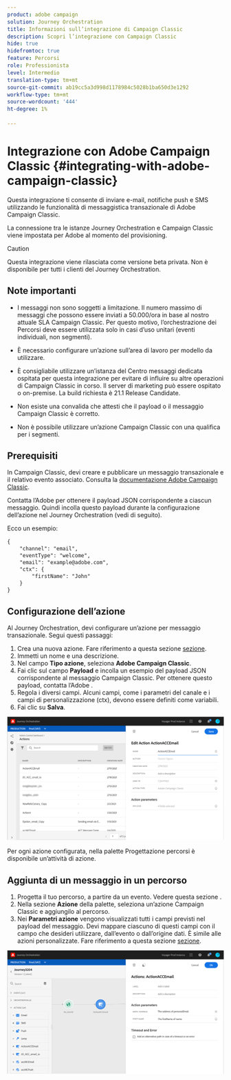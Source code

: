 ```yaml
---
product: adobe campaign
solution: Journey Orchestration
title: Informazioni sull’integrazione di Campaign Classic
description: Scopri l’integrazione con Campaign Classic
hide: true
hidefromtoc: true
feature: Percorsi
role: Professionista
level: Intermedio
translation-type: tm+mt
source-git-commit: ab19cc5a3d998d1178984c5028b1ba650d3e1292
workflow-type: tm+mt
source-wordcount: '444'
ht-degree: 1%

---
```



# Integrazione con Adobe Campaign Classic {#integrating-with-adobe-campaign-classic}

Questa integrazione ti consente di inviare e-mail, notifiche push e SMS utilizzando le funzionalità di messaggistica transazionale di Adobe Campaign Classic.

La connessione tra le istanze Journey Orchestration e Campaign Classic viene impostata per Adobe al momento del provisioning.

>[!CAUTION]
>
> Questa integrazione viene rilasciata come versione beta privata. Non è disponibile per tutti i clienti del Journey Orchestration.

## Note importanti

* I messaggi non sono soggetti a limitazione. Il numero massimo di messaggi che possono essere inviati a 50.000/ora in base al nostro attuale SLA Campaign Classic. Per questo motivo, l’orchestrazione dei Percorsi deve essere utilizzata solo in casi d’uso unitari (eventi individuali, non segmenti).

* È necessario configurare un’azione sull’area di lavoro per modello da utilizzare.

* È consigliabile utilizzare un’istanza del Centro messaggi dedicata ospitata per questa integrazione per evitare di influire su altre operazioni di Campaign Classic in corso. Il server di marketing può essere ospitato o on-premise. La build richiesta è 21.1 Release Candidate.

* Non esiste una convalida che attesti che il payload o il messaggio Campaign Classic è corretto.

* Non è possibile utilizzare un’azione Campaign Classic con una qualifica per i segmenti.

## Prerequisiti

In Campaign Classic, devi creare e pubblicare un messaggio transazionale e il relativo evento associato. Consulta la [documentazione Adobe Campaign Classic](https://experienceleague.adobe.com/docs/campaign-classic/using/transactional-messaging/introduction/about-transactional-messaging.html#transactional-messaging).

Contatta l’Adobe per ottenere il payload JSON corrispondente a ciascun messaggio. Quindi incolla questo payload durante la configurazione dell’azione nel Journey Orchestration (vedi di seguito).

Ecco un esempio:

```
{
    "channel": "email",
    "eventType": "welcome",
    "email": "example@adobe.com",
    "ctx": {
        "firstName": "John"
    }
}
```

## Configurazione dell’azione

Al Journey Orchestration, devi configurare un’azione per messaggio transazionale. Segui questi passaggi:

1. Crea una nuova azione. Fare riferimento a questa sezione [sezione](../action/action.md).
1. Immetti un nome e una descrizione.
1. Nel campo **Tipo azione**, seleziona **Adobe Campaign Classic**.
1. Fai clic sul campo **Payload** e incolla un esempio del payload JSON corrispondente al messaggio Campaign Classic. Per ottenere questo payload, contatta l’Adobe .
1. Regola i diversi campi. Alcuni campi, come i parametri del canale e i campi di personalizzazione (ctx), devono essere definiti come variabili.
1. Fai clic su **Salva**.

![](../assets/accintegration1.png)

Per ogni azione configurata, nella palette Progettazione percorsi è disponibile un’attività di azione.

## Aggiunta di un messaggio in un percorso

1. Progetta il tuo percorso, a partire da un evento. Vedere questa sezione [](../building-journeys/journey.md).
1. Nella sezione **Azione** della palette, seleziona un’azione Campaign Classic e aggiungilo al percorso.
1. Nei **Parametri azione** vengono visualizzati tutti i campi previsti nel payload del messaggio. Devi mappare ciascuno di questi campi con il campo che desideri utilizzare, dall’evento o dall’origine dati. È simile alle azioni personalizzate. Fare riferimento a questa sezione [sezione](../building-journeys/using-custom-actions.md).

![](../assets/accintegration2.png)

